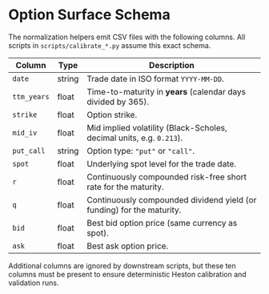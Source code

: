 # Option Surface Schema

The normalization helpers emit CSV files with the following columns. All scripts
in `scripts/calibrate_*.py` assume this exact schema.

| Column      | Type   | Description                                                                          |
|-------------|--------|--------------------------------------------------------------------------------------|
| `date`      | string | Trade date in ISO format `YYYY-MM-DD`.                                               |
| `ttm_years` | float  | Time-to-maturity in **years** (calendar days divided by 365).                        |
| `strike`    | float  | Option strike.                                                                       |
| `mid_iv`    | float  | Mid implied volatility (Black-Scholes, decimal units, e.g. `0.213`).                 |
| `put_call`  | string | Option type: `"put"` or `"call"`.                                                    |
| `spot`      | float  | Underlying spot level for the trade date.                                            |
| `r`         | float  | Continuously compounded risk-free short rate for the maturity.                       |
| `q`         | float  | Continuously compounded dividend yield (or funding) for the maturity.                |
| `bid`       | float  | Best bid option price (same currency as spot).                                       |
| `ask`       | float  | Best ask option price.                                                               |

Additional columns are ignored by downstream scripts, but these ten columns
must be present to ensure deterministic Heston calibration and validation runs.
